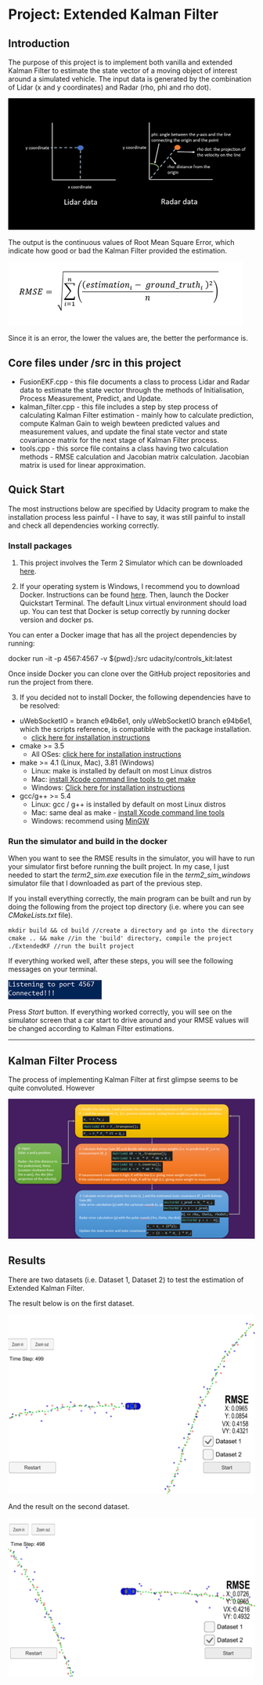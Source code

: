 # Project: Extended Kalman Filter

## Introduction

The purpose of this project is to implement both vanilla and extended Kalman Filter to estimate the state vector of a moving object of interest around a simulated vehicle. The input data is generated by the combination of Lidar (x and y coordinates) and Radar (rho, phi and rho dot).

![Explanation about data](./Docs/Data_exp.PNG)

The output is the continuous values of Root Mean Square Error, which indicate how good or bad the Kalman Filter provided the estimation. 

![RMSE](./Docs/RMSE.PNG)

Since it is an error, the lower the values are, the better the performance is.

## Core files under /src in this project

* FusionEKF.cpp - this file documents a class to process Lidar and Radar data to estimate the state vector through the methods of Initialisation, Process Measurement, Predict, and Update.
* kalman_filter.cpp - this file includes a step by step process of calculating Kalman Filter estimation - mainly how to calculate prediction, compute Kalman Gain to weigh bewteen predicted values and measurement values, and update the final state vector and state covariance matrix for the next stage of Kalman Filter process.
* tools.cpp - this sorce file contains a class having two calculation methods - RMSE calculation and Jacobian matrix calculation. Jacobian matrix is used for linear approximation.

## Quick Start

The most instructions below are specified by Udacity program to make the installation process less painful - I have to say, it was still painful to install and check all dependencies working correctly.

### Install packages

1. This project involves the Term 2 Simulator which can be downloaded [here](https://github.com/udacity/self-driving-car-sim/releases).

2. If your operating system is Windows, I recommend you to download Docker. Instructions can be found [here](https://docs.docker.com/toolbox/toolbox_install_windows/). Then, launch the Docker Quickstart Terminal. The default Linux virtual environment should load up. You can test that Docker is setup correctly by running docker version and docker ps.

You can enter a Docker image that has all the project dependencies by running:

docker run -it -p 4567:4567 -v ${pwd}:/src udacity/controls_kit:latest

Once inside Docker you can clone over the GitHub project repositories and run the project from there.

3. If you decided not to install Docker, the following dependencies have to be resolved:

* uWebSocketIO = branch e94b6e1, only uWebSocketIO branch e94b6e1, which the scripts reference, is compatible with the package installation.
  * [click here for installation instructions](https://github.com/uNetworking/uWebSockets)
* cmake >= 3.5
  * All OSes: [click here for installation instructions](https://cmake.org/install/)
* make >= 4.1 (Linux, Mac), 3.81 (Windows)
  * Linux: make is installed by default on most Linux distros
  * Mac: [install Xcode command line tools to get make](https://developer.apple.com/xcode/features/)
  * Windows: [Click here for installation instructions](http://gnuwin32.sourceforge.net/packages/make.htm)
* gcc/g++ >= 5.4
  * Linux: gcc / g++ is installed by default on most Linux distros
  * Mac: same deal as make - [install Xcode command line tools](https://developer.apple.com/xcode/features/)
  * Windows: recommend using [MinGW](http://www.mingw.org/)

### Run the simulator and build in the docker

When you want to see the RMSE results in the simulator, you will have to run your simulator first before running the built project. In my case, I just needed to start the _term2_sim.exe_ execution file in the _term2_sim_windows_ simulator file that I downloaded as part of the previous step.

If you install everything correctly, the main program can be built and run by doing the following from the project top directory (i.e. where you can see _CMakeLists.txt_ file).

```
mkdir build && cd build //create a directory and go into the directory
cmake .. && make //in the 'build' directory, compile the project
./ExtendedKF //run the built project
```
If everything worked well, after these steps, you will see the following messages on your terminal.

![connected!](./Docs/connected_msg.PNG)

Press _Start_ button. If everything worked correctly, you will see on the simulator screen that a car start to drive around and your RMSE values will be changed according to Kalman Filter estimations.

---

## Kalman Filter Process

The process of implementing Kalman Filter at first glimpse seems to be quite convoluted. However

![Kalman Filter Process](./Docs/Kalman_filter_process.PNG)

## Results

There are two datasets (i.e. Dataset 1, Dataset 2) to test the estimation of Extended Kalman Filter.

The result below is on the first dataset.

![Result on Dataset 1](./Docs/Result1.PNG)

And the result on the second dataset.

![Result on Dataset 2](./Docs/Result2.PNG)